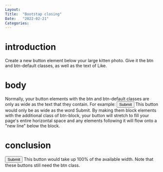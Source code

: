 ```yaml
---
Layout:
Title:  "Bootstap closing"
Date:   "2022-02-21"
Categories:
---
```

# introduction
Create a new button element below your large kitten photo. Give it the btn and btn-default classes, as well as the text of Like.


# body
Normally, your button elements with the btn and btn-default classes are only as wide as the text that they contain. For example:
<button class="btn btn-default">Submit</button>
This button would only be as wide as the word Submit. By making them block elements with the additional class of btn-block, your button will stretch to fill your page's entire horizontal space and any elements following it will flow onto a "new line" below the block.



# conclusion
<button class="btn btn-default btn-block">Submit</button>
This button would take up 100% of the available width. Note that these buttons still need the btn class.
